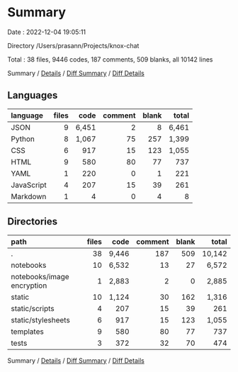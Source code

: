 # Summary

Date : 2022-12-04 19:05:11

Directory /Users/prasann/Projects/knox-chat

Total : 38 files,  9446 codes, 187 comments, 509 blanks, all 10142 lines

Summary / [Details](details.md) / [Diff Summary](diff.md) / [Diff Details](diff-details.md)

## Languages
| language | files | code | comment | blank | total |
| :--- | ---: | ---: | ---: | ---: | ---: |
| JSON | 9 | 6,451 | 2 | 8 | 6,461 |
| Python | 8 | 1,067 | 75 | 257 | 1,399 |
| CSS | 6 | 917 | 15 | 123 | 1,055 |
| HTML | 9 | 580 | 80 | 77 | 737 |
| YAML | 1 | 220 | 0 | 1 | 221 |
| JavaScript | 4 | 207 | 15 | 39 | 261 |
| Markdown | 1 | 4 | 0 | 4 | 8 |

## Directories
| path | files | code | comment | blank | total |
| :--- | ---: | ---: | ---: | ---: | ---: |
| . | 38 | 9,446 | 187 | 509 | 10,142 |
| notebooks | 10 | 6,532 | 13 | 27 | 6,572 |
| notebooks/image encryption | 1 | 2,883 | 2 | 0 | 2,885 |
| static | 10 | 1,124 | 30 | 162 | 1,316 |
| static/scripts | 4 | 207 | 15 | 39 | 261 |
| static/stylesheets | 6 | 917 | 15 | 123 | 1,055 |
| templates | 9 | 580 | 80 | 77 | 737 |
| tests | 3 | 372 | 32 | 70 | 474 |

Summary / [Details](details.md) / [Diff Summary](diff.md) / [Diff Details](diff-details.md)